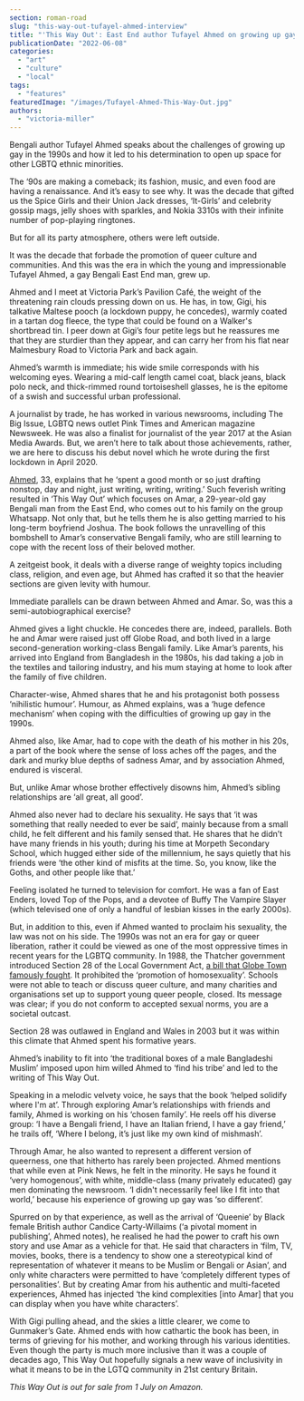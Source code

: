 ```yaml
---
section: roman-road
slug: "this-way-out-tufayel-ahmed-interview"
title: "'This Way Out': East End author Tufayel Ahmed on growing up gay in the Bengali community"
publicationDate: "2022-06-08"
categories: 
  - "art"
  - "culture"
  - "local"
tags: 
  - "features"
featuredImage: "/images/Tufayel-Ahmed-This-Way-Out.jpg"
authors: 
  - "victoria-miller"
---
```


Bengali author Tufayel Ahmed speaks about the challenges of growing up gay in the 1990s and how it led to his determination to open up space for other LGBTQ ethnic minorities.

The ‘90s are making a comeback; its fashion, music, and even food are having a renaissance. And it’s easy to see why. It was the decade that gifted us the Spice Girls and their Union Jack dresses, ‘It-Girls’ and celebrity gossip mags, jelly shoes with sparkles, and Nokia 3310s with their infinite number of pop-playing ringtones.

But for all its party atmosphere, others were left outside. 

It was the decade that forbade the promotion of queer culture and communities. And this was the era in which the young and impressionable Tufayel Ahmed, a gay Bengali East End man, grew up. 

Ahmed and I meet at Victoria Park’s Pavilion Café, the weight of the threatening rain clouds pressing down on us. He has, in tow, Gigi, his talkative Maltese pooch (a lockdown puppy, he concedes), warmly coated in a tartan dog fleece, the type that could be found on a Walker's shortbread tin. I peer down at Gigi’s four petite legs but he reassures me that they are sturdier than they appear, and can carry her from his flat near Malmesbury Road to Victoria Park and back again.

Ahmed’s warmth is immediate; his wide smile corresponds with his welcoming eyes. Wearing a mid-calf length camel coat, black jeans, black polo neck, and thick-rimmed round tortoiseshell glasses, he is the epitome of a swish and successful urban professional. 

A journalist by trade, he has worked in various newsrooms, including The Big Issue, LGBTQ news outlet Pink Times and American magazine Newsweek. He was also a finalist for journalist of the year 2017 at the Asian Media Awards. But, we aren’t here to talk about those achievements, rather, we are here to discuss his debut novel which he wrote during the first lockdown in April 2020.

[Ahmed](https://www.tufayel.co/), 33, explains that he ‘spent a good month or so just drafting nonstop, day and night, just writing, writing, writing.’ Such feverish writing resulted in ‘This Way Out’ which focuses on Amar, a 29-year-old gay Bengali man from the East End, who comes out to his family on the group Whatsapp. Not only that, but he tells them he is also getting married to his long-term boyfriend Joshua. The book follows the unravelling of this bombshell to Amar’s conservative Bengali family, who are still learning to cope with the recent loss of their beloved mother. 

A zeitgeist book, it deals with a diverse range of weighty topics including class, religion, and even age, but Ahmed has crafted it so that the heavier sections are given levity with humour.

Immediate parallels can be drawn between Ahmed and Amar. So, was this a semi-autobiographical exercise? 

Ahmed gives a light chuckle. He concedes there are, indeed, parallels. Both he and Amar were raised just off Globe Road, and both lived in a large second-generation working-class Bengali family. Like Amar’s parents, his arrived into England from Bangladesh in the 1980s, his dad taking a job in the textiles and tailoring industry, and his mum staying at home to look after the family of five children. 

Character-wise, Ahmed shares that he and his protagonist both possess ‘nihilistic humour’. Humour, as Ahmed explains, was a ‘huge defence mechanism’ when coping with the difficulties of growing up gay in the 1990s. 

Ahmed also, like Amar, had to cope with the death of his mother in his 20s, a part of the book where the sense of loss aches off the pages, and the dark and murky blue depths of sadness Amar, and by association Ahmed, endured is visceral. 

But, unlike Amar whose brother effectively disowns him, Ahmed’s sibling relationships are ‘all great, all good’. 

Ahmed also never had to declare his sexuality. He says that ‘it was something that really needed to ever be said’, mainly because from a small child, he felt different and his family sensed that. He shares that he didn’t have many friends in his youth; during his time at Morpeth Secondary School, which hugged either side of the millennium, he says quietly that his friends were ‘the other kind of misfits at the time. So, you know, like the Goths, and other people like that.’

Feeling isolated he turned to television for comfort. He was a fan of East Enders, loved Top of the Pops, and a devotee of Buffy The Vampire Slayer (which televised one of only a handful of lesbian kisses in the early 2000s).

But, in addition to this, even if Ahmed wanted to proclaim his sexuality, the law was not on his side. The 1990s was not an era for gay or queer liberation, rather it could be viewed as one of the most oppressive times in recent years for the LGBTQ community. In 1988, the Thatcher government introduced Section 28 of the Local Government Act, [a bill that Globe Town famously fought](https://romanroadlondon.com/globe-town-library-fight-ban-lgbtq-gay-books/). It prohibited the ‘promotion of homosexuality’. Schools were not able to teach or discuss queer culture, and many charities and organisations set up to support young queer people, closed. Its message was clear; if you do not conform to accepted sexual norms, you are a societal outcast. 

Section 28 was outlawed in England and Wales in 2003 but it was within this climate that Ahmed spent his formative years. 

Ahmed’s inability to fit into ‘the traditional boxes of a male Bangladeshi Muslim’ imposed upon him willed Ahmed to ‘find his tribe’ and led to the writing of This Way Out. 

Speaking in a melodic velvety voice, he says that the book ‘helped solidify where I'm at’. Through exploring Amar’s relationships with friends and family, Ahmed is working on his ‘chosen family’. He reels off his diverse group: ‘I have a Bengali friend, I have an Italian friend, I have a gay friend,’ he trails off, ‘Where I belong, it’s just like my own kind of mishmash’. 

Through Amar, he also wanted to represent a different version of queerness, one that hitherto has rarely been projected. Ahmed mentions that while even at Pink News, he felt in the minority. He says he found it ‘very homogenous’, with white, middle-class (many privately educated) gay men dominating the newsroom. ‘I didn't necessarily feel like I fit into that world,’ because his experience of growing up gay was ‘so different’. 

Spurred on by that experience, as well as the arrival of ‘Queenie’ by Black female British author Candice Carty-Willaims (‘a pivotal moment in publishing’, Ahmed notes), he realised he had the power to craft his own story and use Amar as a vehicle for that. He said that characters in ‘film, TV, movies, books, there is a tendency to show one a stereotypical kind of representation of whatever it means to be Muslim or Bengali or Asian’, and only white characters were permitted to have ‘completely different types of personalities’. But by creating Amar from his authentic and multi-faceted experiences, Ahmed has injected ‘the kind complexities \[into Amar\] that you can display when you have white characters’. 

With Gigi pulling ahead, and the skies a little clearer, we come to Gunmaker’s Gate. Ahmed ends with how cathartic the book has been, in terms of grieving for his mother, and working through his various identities. Even though the party is much more inclusive than it was a couple of decades ago, This Way Out hopefully signals a new wave of inclusivity in what it means to be in the LGTQ community in 21st century Britain.

_This Way Out is out for sale from 1 July on Amazon._


